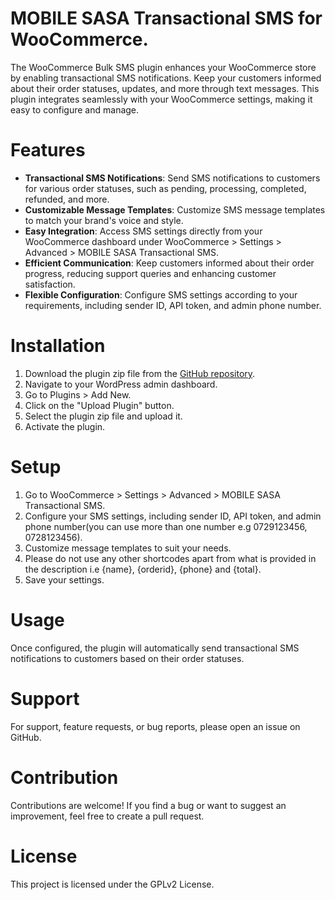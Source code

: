 # MOBILE SASA Transactional SMS for WooCommerce.

The WooCommerce Bulk SMS plugin enhances your WooCommerce store by enabling transactional SMS notifications. Keep your customers informed about their order statuses, updates, and more through text messages. This plugin integrates seamlessly with your WooCommerce settings, making it easy to configure and manage.

# Features

- **Transactional SMS Notifications**: Send SMS notifications to customers for various order statuses, such as pending, processing, completed, refunded, and more.
- **Customizable Message Templates**: Customize SMS message templates to match your brand's voice and style.
- **Easy Integration**: Access SMS settings directly from your WooCommerce dashboard under WooCommerce > Settings > Advanced > MOBILE SASA Transactional SMS.
- **Efficient Communication**: Keep customers informed about their order progress, reducing support queries and enhancing customer satisfaction.
- **Flexible Configuration**: Configure SMS settings according to your requirements, including sender ID, API token, and admin phone number.

# Installation

1. Download the plugin zip file from the [GitHub repository](https://github.com/Wyllymk/Woocommerce-Bulk-SMS).
2. Navigate to your WordPress admin dashboard.
3. Go to Plugins > Add New.
4. Click on the "Upload Plugin" button.
5. Select the plugin zip file and upload it.
6. Activate the plugin.

# Setup

1. Go to WooCommerce > Settings > Advanced > MOBILE SASA Transactional SMS.
2. Configure your SMS settings, including sender ID, API token, and admin phone number(you can use more than one number e.g 0729123456, 0728123456).
3. Customize message templates to suit your needs.
4. Please do not use any other shortcodes apart from what is provided in the description i.e {name}, {orderid}, {phone} and {total}.
5. Save your settings.

# Usage

Once configured, the plugin will automatically send transactional SMS notifications to customers based on their order statuses.

# Support

For support, feature requests, or bug reports, please open an issue on GitHub.

# Contribution

Contributions are welcome! If you find a bug or want to suggest an improvement, feel free to create a pull request.

# License

This project is licensed under the GPLv2 License.
